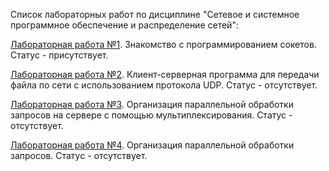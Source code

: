 Список лабораторных работ по дисциплине "Сетевое и системное программное обеспечение и распределение сетей":

[Лабораторная работа №1](https://github.com/oooNAKooo/BSUIR/tree/main/6%20sem/SSPOiRS/lab_1). Знакомство с программированием сокетов. Статус - присутствует.

[Лабораторная работа №2](https://github.com/oooNAKooo/BSUIR/tree/main/6%20sem/SSPOiRS/lab_2). Клиент-серверная программа для передачи файла по сети с использованием протокола UDP. Статус - отсутствует.

[Лабораторная работа №3](https://github.com/oooNAKooo/BSUIR/tree/main/6%20sem/SSPOiRS/lab_3). Организация параллельной обработки запросов на сервере с помощью мультиплексирования. Статус - отсутствует.

[Лабораторная работа №4](https://github.com/oooNAKooo/BSUIR/tree/main/6%20sem/SSPOiRS/lab_4). Организация параллельной обработки запросов. Статус - отсутствует.
